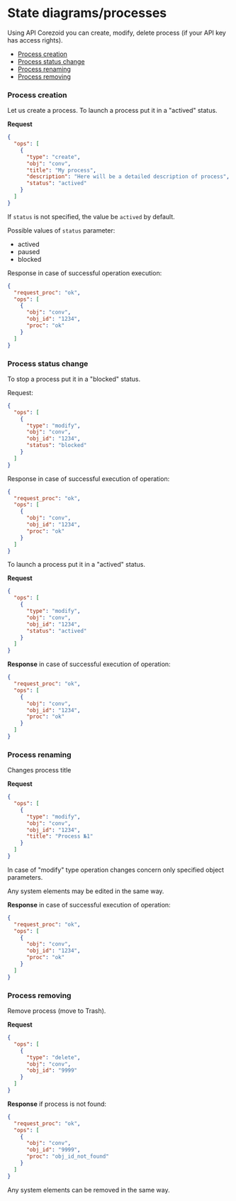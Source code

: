 # State diagrams/processes

Using API Corezoid you can create, modify, delete process (if your API key has access rights).

* [Process creation](#process-creation)
* [Process status change](#process-status-change)
* [Process renaming](#process-renaming)
* [Process removing](#process-removing)

### Process creation

Let us create a process. To launch a process put it in a "actived" status.

**Request**

```json
{
  "ops": [
    {
      "type": "create",
      "obj": "conv",
      "title": "My process",
      "description": "Here will be a detailed description of process",
      "status": "actived"
    }
  ]
}
```

If `status` is not specified, the value be `actived` by default.

Possible values of `status` parameter:
*   actived
*   paused
*   blocked

Response in case of successful operation execution:

```json
{
  "request_proc": "ok",
  "ops": [
    {
      "obj": "conv",
      "obj_id": "1234",
      "proc": "ok"
    }
  ]
}
```

### Process status change

To stop a process put it in a "blocked" status.

Request:
```json
{
  "ops": [
    {
      "type": "modify",
      "obj": "conv",
      "obj_id": "1234",
      "status": "blocked"
    }
  ]
}
```

Response in case of successful execution of operation:
```json
{
  "request_proc": "ok",
  "ops": [
    {
      "obj": "conv",
      "obj_id": "1234",
      "proc": "ok"
    }
  ]
}
```

To launch a process put it in a "actived" status.

**Request**

```json
{
  "ops": [
    {
      "type": "modify",
      "obj": "conv",
      "obj_id": "1234",
      "status": "actived"
    }
  ]
}
```

**Response** in case of successful execution of operation:

```json
{
  "request_proc": "ok",
  "ops": [
    {
      "obj": "conv",
      "obj_id": "1234",
      "proc": "ok"
    }
  ]
}
```

### Process renaming

Changes process title

**Request**

```json
{
  "ops": [
    {
      "type": "modify",
      "obj": "conv",
      "obj_id": "1234",
      "title": "Process №1"
    }
  ]
}
```


In case of "modify" type operation changes concern only specified object parameters.

Any system elements may be edited in the same way.

**Response** in case of successful execution of operation:

```json
{
  "request_proc": "ok",
  "ops": [
    {
      "obj": "conv",
      "obj_id": "1234",
      "proc": "ok"
    }
  ]
}
```

### Process removing

Remove process (move to Trash).

**Request**

```json
{
  "ops": [
    {
      "type": "delete",
      "obj": "conv",
      "obj_id": "9999"
    }
  ]
}
```

**Response** if process is not found:

```json
{
  "request_proc": "ok",
  "ops": [
    {
      "obj": "conv",
      "obj_id": "9999",
      "proc": "obj_id_not_found"
    }
  ]
}
```

Any system elements can be removed in the same way.
